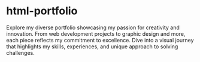 # html-portfolio
Explore my diverse portfolio showcasing my passion for creativity and innovation. From web development projects to graphic design and more, each piece reflects my commitment to excellence. Dive into a visual journey that highlights my skills, experiences, and unique approach to solving challenges. 
